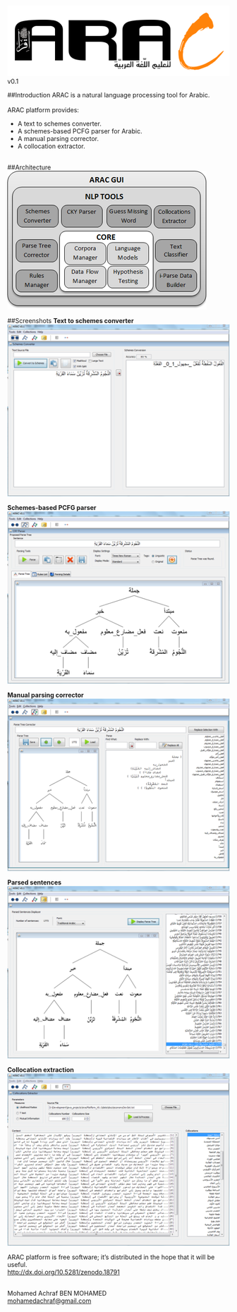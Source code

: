 ![Arac Logo](src/images/arac_logo.png) v0.1

##Introduction
ARAC is a natural language processing tool for Arabic.   <br /> <br /> 
ARAC platform provides: 
-	A text to schemes converter.   <br /> 
-	A schemes-based PCFG parser for Arabic.   <br /> 
-	A manual parsing corrector.   <br /> 
-	A collocation extractor.   <br /> <br /> 

##Architecture
![Arac architecture](src/images/ARAC_Architecture_.png)

##Screenshots
**Text to schemes converter**
![Arac screenshot 1](src/images/ARAC_SC02.png)

**Schemes-based PCFG parser**
![Arac screenshot 2](src/images/ARAC_SC01.png)

**Manual parsing corrector**
![Arac screenshot 3](src/images/ARAC_SC03.png)

**Parsed sentences**
![Arac screenshot 4](src/images/ARAC_SC04.png)

**Collocation extraction**
![Arac screenshot 5](src/images/ARAC_SC05.png)


ARAC platform is free software; it’s distributed in the hope that it will be useful.   <br />
http://dx.doi.org/10.5281/zenodo.18791 <br /> <br /> 

Mohamed Achraf BEN MOHAMED   <br /> 
mohamedachraf@gmail.com
